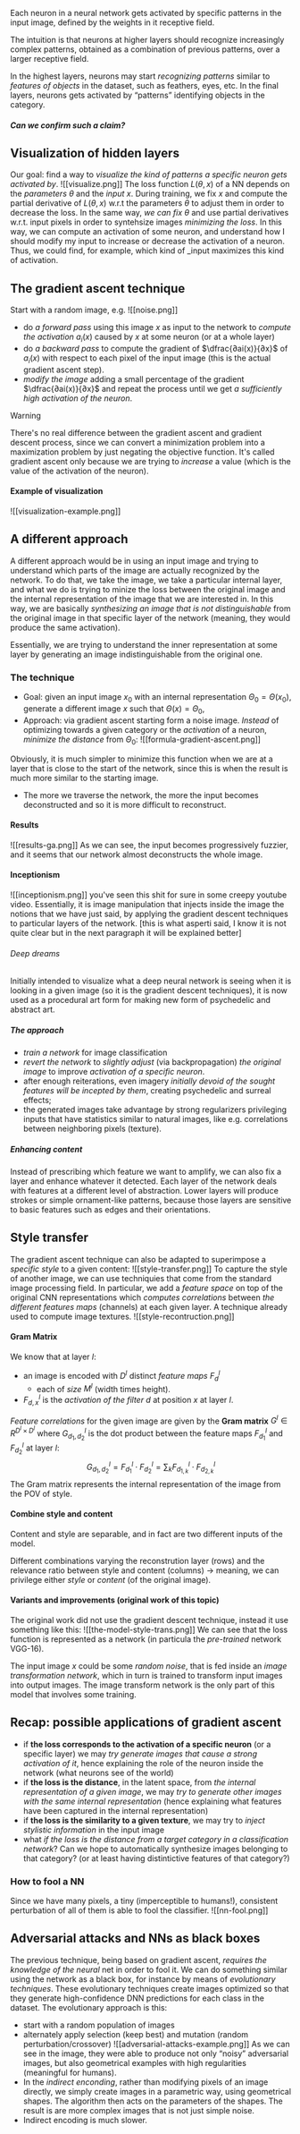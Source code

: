 Each neuron in a neural network gets activated by specific patterns in the input image, defined by the weights in it receptive field.

The intuition is that neurons at higher layers should recognize increasingly complex patterns, obtained as a combination of previous patterns, over a larger receptive field. 

In the highest layers, neurons may start _recognizing patterns_ similar to _features of objects_ in the dataset, such as feathers, eyes, etc. In the final layers, neurons gets activated by “patterns” identifying objects in the category. 

##### Can we confirm such a claim?

## Visualization of hidden layers
Our goal: find a way to _visualize the kind of patterns a specific neuron gets activated by_.
![[visualize.png]]
The loss function $L(θ, x)$ of a NN depends on the _parameters_ $θ$ and the _input_ $x$. 
During training, we fix $x$ and compute the partial derivative of $L(θ, x)$ w.r.t the parameters $θ$ to adjust them in order to decrease the loss.
In the same way, _we can fix_ $θ$ and use partial derivatives w.r.t. input pixels in order to syntehsize images _minimizing the loss_. 
In this way, we can compute an activation of some neuron, and understand how I should modify my input to increase or decrease the activation of a neuron. Thus, we could find, for example, which kind of _input maximizes this kind of activation. 

## The gradient ascent technique
Start with a random image, e.g.
![[noise.png]]
- do _a forward pass_ using this image $x$ as input to the network to _compute the activation_ $a_i(x)$ caused by $x$ at some neuron (or at a whole layer) 
- do _a backward pass_ to compute the gradient of $\dfrac{∂ai(x)}{∂x}$ of $a_i(x)$ with respect to each pixel of the input image (this is the actual gradient ascent step). 
- _modify the image_ adding a small percentage of the gradient $\dfrac{∂ai(x)}{∂x}$ and repeat the process until we get _a sufficiently high activation of the neuron_.

> [!WARNING]
> There's no real difference between the gradient ascent and gradient descent process, since we can convert a minimization problem into a maximization problem by just negating the objective function.
> It's called gradient ascent only because we are trying to _increase_ a value (which is the value of the activation of the neuron). 

#### Example of visualization
![[visualization-example.png]]

## A different approach
A different approach would be in using an input image and trying to understand which parts of the image are actually recognized by the network. 
To do that, we take the image, we take a particular internal layer, and what we do is trying to minize the loss between the original image and the internal representation of the image that we are interested in. In this way, we are basically _synthesizing an image_ _that is not distinguishable_ from the original image in that specific layer of the network (meaning, they would produce the same activation). 

Essentially, we are trying to understand the inner representation at some layer by generating an image indistinguishable from the original one.

### The technique
- Goal: given an input image $x_0$ with an internal representation $Θ_0 = Θ(x_0)$, generate a different image $x$ such that $Θ(x) = Θ_0$, 
- Approach: via gradient ascent starting form a noise image. _Instead_ of optimizing towards a given category or the _activation_ of a neuron, _minimize the distance_ from $Θ_0$:
![[formula-gradient-ascent.png]]

Obviously, it is much simpler to minimize this function when we are at a layer that is close to the start of the network, since this is when the result is much more similar to the starting image.
- The more we traverse the network, the more the input becomes deconstructed and so it is more difficult to reconstruct. 

#### Results
![[results-ga.png]]
As we can see, the input becomes progressively fuzzier, and it seems that our network almost deconstructs the whole image. 

#### Inceptionism
![[inceptionism.png]]
you've seen this shit for sure in some creepy youtube video. 
Essentially, it is image manipulation that injects inside the image the notions that we have just said, by applying the gradient descent techniques to particular layers of the network. 
\[this is what asperti said, I know it is not quite clear but in the next paragraph it will be explained better\]

###### Deep dreams
Initially intended to visualize what a deep neural network is seeing when it is looking in a given image (so it is the gradient descent techniques), it is now used as a procedural art form for making new form of psychedelic and abstract art. 

##### The approach
- _train a network_ for image classification 
- _revert the network_ to _slightly adjust_ (via backpropagation) _the original image_ to improve _activation of a specific neuron_. 
- after enough reiterations, even imagery _initially devoid of the sought features will be incepted by them_, creating psychedelic and surreal effects; 
- the generated images take advantage by strong regularizers privileging inputs that have statistics similar to natural images, like e.g. correlations between neighboring pixels (texture).

##### Enhancing content
Instead of prescribing which feature we want to amplify, we can also fix a layer and enhance whatever it detected.
Each layer of the network deals with features at a different level of abstraction. 
Lower layers will produce strokes or simple ornament-like patterns, because those layers are sensitive to basic features such as edges and their orientations.

## Style transfer
The gradient ascent technique can also be adapted to superimpose a _specific style_ to a given content:
![[style-transfer.png]]
To capture the style of another image, we can use techniquies that come from the standard image processing field. In particular, we add a _feature space_ on top of the original CNN representations which _computes correlations_ between _the different features maps_ (channels) at each given layer. A technique already used to compute image textures.
![[style-recontruction.png]]

#### Gram Matrix
We know that at layer $l$:
- an image is encoded with $D^l$  distinct _feature maps_ $F^l_d$
	- each of _size_ $M^l$ (width times height).
- $F^l_{d,x}$ is the _activation of the filter_ $d$ at position $x$ at layer $l$.

_Feature correlations_ for the given image are given by the __Gram matrix__ $G^l \in R^{D^l \times D^l}$ where $G^l_{d_1, d_2}$ is the dot product between the feature maps $F^l_{d_1}$ and $F^l_{d_2}$ at layer $l$:
$$
G^l_{d_1, d_2} = F^l_{d_1} \cdot F^l_{d_2} = \sum_k   F^l_{d_{1,k}} \cdot F^l_{d_{2,k}}
$$
The Gram matrix represents the internal representation of the image from the POV of style. 

#### Combine style and content
Content and style are separable, and in fact are two different inputs of the model. 

Different combinations varying the reconstrution layer (rows) and the relevance ratio between style and content (columns) -> meaning, we can privilege either _style_ or _content_ (of the original image).

#### Variants and improvements (original work of this topic)
The original work did not use the gradient descent technique, instead it use something like this:
![[the-model-style-trans.png]]
We can see that the loss function is represented as a network (in particula the _pre-trained_ network VGG-16).

The input image $x$ could be some _random noise_, that is fed inside an _image transformation network_, which in turn is trained to transform input images into output images. 
The image transform network is the only part of this model that involves some training. 

## Recap: possible applications of gradient ascent
- if __the loss corresponds to the activation of a specific neuron__ (or a specific layer) we may _try generate images that cause a strong activation of it_, hence explaining the role of the neuron inside the network (what neurons see of the world) 
- if __the loss is the distance__, in the latent space, from _the internal representation of a given image_, we may _try to generate other images with the same internal representation_ (hence explaining what features have been captured in the internal representation) 
- if __the loss is the similarity to a given texture__, we may try to _inject stylistic information_ in the input image 
- what _if the loss is the distance from a target category in a classification network_? Can we hope to automatically synthesize images belonging to that category? (or at least having distintictive features of that category?)

### How to fool a NN
Since we have many pixels, a tiny (imperceptible to humans!), consistent perturbation of all of them is able to fool the classifier.
![[nn-fool.png]]

## Adversarial attacks and NNs as black boxes
The previous technique, being based on gradient ascent, _requires the knowledge of the neural_ net in order to fool it.
We can do something similar using the network as a black box, for instance by means of _evolutionary techniques_.
These evolutionary techniques create images optimized so that they generate high-confidence DNN predictions for each class in the dataset. 
The evolutionary approach is this:
- start with a random population of images 
- alternately apply selection (keep best) and mutation (random perturbation/crossover)
![[adversarial-attacks-example.png]]
As we can see in the image, they were able to produce not only “noisy” adversarial images, but also geometrical examples with high regularities (meaningful for humans).
- In the _indirect enconding_, rather than modifying pixels of an image directly, we simply create images in a parametric way, using geometrical shapes. The algorithm then acts on the parameters of the shapes. The result is are more complex images that is not just simple noise. 
- Indirect encoding is much slower. 

